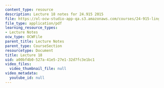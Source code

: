 ```yaml
---
content_type: resource
description: Lecture 18 notes for 24.915 2015
file: https://ol-ocw-studio-app-qa.s3.amazonaws.com/courses/24-915-linguistic-phonetics-fall-2015/a00bf4b0527a41e527e132d7fc3e1bc1_MIT24_915F15_lec18.pdf
file_type: application/pdf
learning_resource_types:
- Lecture Notes
ocw_type: OCWFile
parent_title: Lecture Notes
parent_type: CourseSection
resourcetype: Document
title: Lecture 18
uid: a00bf4b0-527a-41e5-27e1-32d7fc3e1bc1
video_files:
  video_thumbnail_file: null
video_metadata:
  youtube_id: null
---
```

